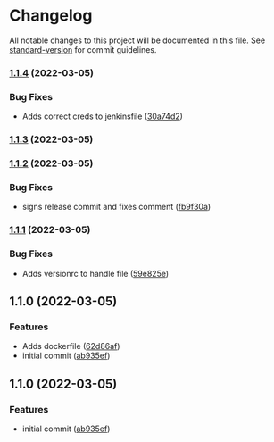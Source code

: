 # Changelog

All notable changes to this project will be documented in this file. See [standard-version](https://github.com/conventional-changelog/standard-version) for commit guidelines.

### [1.1.4](https://github.com/dmallubhotla/poetry_image/compare/v1.1.3...v1.1.4) (2022-03-05)


### Bug Fixes

* Adds correct creds to jenkinsfile ([30a74d2](https://github.com/dmallubhotla/poetry_image/commit/30a74d2b41ddb18584ee49f085ce3b12960e0868))

### [1.1.3](https://github.com/dmallubhotla/poetry_image/compare/v1.1.2...v1.1.3) (2022-03-05)

### [1.1.2](https://github.com/dmallubhotla/poetry_image/compare/v1.1.1...v1.1.2) (2022-03-05)


### Bug Fixes

* signs release commit and fixes comment ([fb9f30a](https://github.com/dmallubhotla/poetry_image/commit/fb9f30a4f4bc05860bcb34fa2fd38efded1daac3))

### [1.1.1](https://github.com/dmallubhotla/poetry_image/compare/v1.1.0...v1.1.1) (2022-03-05)


### Bug Fixes

* Adds versionrc to handle file ([59e825e](https://github.com/dmallubhotla/poetry_image/commit/59e825e566a40f6e1103bb51413f318e4a8ef544))

## 1.1.0 (2022-03-05)


### Features

* Adds dockerfile ([62d86af](https://github.com/dmallubhotla/poetry_image/commit/62d86afa4e02c9f40f48828bee63dc5ce9d1eb3f))
* initial commit ([ab935ef](https://github.com/dmallubhotla/poetry_image/commit/ab935ef1978140f637e12aae5975eacc97595e12))

## 1.1.0 (2022-03-05)


### Features

* initial commit ([ab935ef](https://github.com/dmallubhotla/poetry_image/commit/ab935ef1978140f637e12aae5975eacc97595e12))
